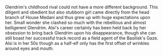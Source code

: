 Glendrim's childhood rival could not have a more different background. This diligent and obedient but also stubborn girl came directly from the head branch of House Medani and thus grew up with huge expectations upon her. Small wonder she clashed so much with the rebellious and almost belligerent Glendrim.
Alsi's career certainly has been held back by her obsession to bring back Glendrim upon his disappearance, though she can still boast her successful track record as a field agent of the Basilisk's Gaze.
Alsi is in her 50s though as a half-elf only has the first offset of wrinkles around eyes and mouth.